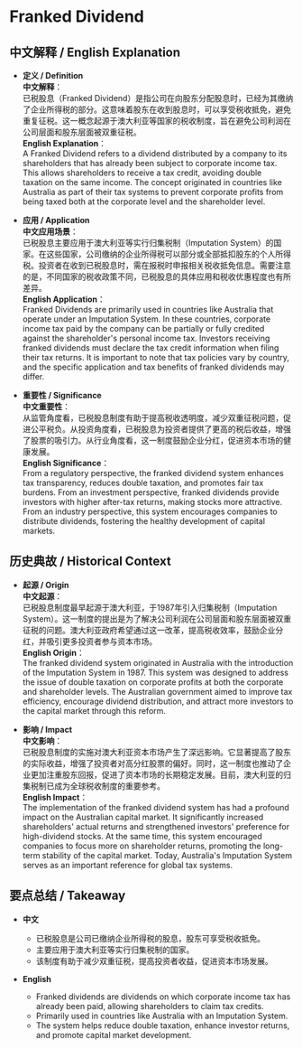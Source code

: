 # Franked Dividend

## 中文解释 / English Explanation

* **定义 / Definition**  
  **中文解释**：  
  已税股息（Franked Dividend）是指公司在向股东分配股息时，已经为其缴纳了企业所得税的部分。这意味着股东在收到股息时，可以享受税收抵免，避免重复征税。这一概念起源于澳大利亚等国家的税收制度，旨在避免公司利润在公司层面和股东层面被双重征税。  
  **English Explanation**：  
  A Franked Dividend refers to a dividend distributed by a company to its shareholders that has already been subject to corporate income tax. This allows shareholders to receive a tax credit, avoiding double taxation on the same income. The concept originated in countries like Australia as part of their tax systems to prevent corporate profits from being taxed both at the corporate level and the shareholder level.

* **应用 / Application**  
  **中文应用场景**：  
  已税股息主要应用于澳大利亚等实行归集税制（Imputation System）的国家。在这些国家，公司缴纳的企业所得税可以部分或全部抵扣股东的个人所得税。投资者在收到已税股息时，需在报税时申报相关税收抵免信息。需要注意的是，不同国家的税收政策不同，已税股息的具体应用和税收优惠程度也有所差异。  
  **English Application**：  
  Franked Dividends are primarily used in countries like Australia that operate under an Imputation System. In these countries, corporate income tax paid by the company can be partially or fully credited against the shareholder's personal income tax. Investors receiving franked dividends must declare the tax credit information when filing their tax returns. It is important to note that tax policies vary by country, and the specific application and tax benefits of franked dividends may differ.

* **重要性 / Significance**  
  **中文重要性**：  
  从监管角度看，已税股息制度有助于提高税收透明度，减少双重征税问题，促进公平税负。从投资角度看，已税股息为投资者提供了更高的税后收益，增强了股票的吸引力。从行业角度看，这一制度鼓励企业分红，促进资本市场的健康发展。  
  **English Significance**：  
  From a regulatory perspective, the franked dividend system enhances tax transparency, reduces double taxation, and promotes fair tax burdens. From an investment perspective, franked dividends provide investors with higher after-tax returns, making stocks more attractive. From an industry perspective, this system encourages companies to distribute dividends, fostering the healthy development of capital markets.

## 历史典故 / Historical Context

* **起源 / Origin**  
  **中文起源**：  
  已税股息制度最早起源于澳大利亚，于1987年引入归集税制（Imputation System）。这一制度的提出是为了解决公司利润在公司层面和股东层面被双重征税的问题。澳大利亚政府希望通过这一改革，提高税收效率，鼓励企业分红，并吸引更多投资者参与资本市场。  
  **English Origin**：  
  The franked dividend system originated in Australia with the introduction of the Imputation System in 1987. This system was designed to address the issue of double taxation on corporate profits at both the corporate and shareholder levels. The Australian government aimed to improve tax efficiency, encourage dividend distribution, and attract more investors to the capital market through this reform.

* **影响 / Impact**  
  **中文影响**：  
  已税股息制度的实施对澳大利亚资本市场产生了深远影响。它显著提高了股东的实际收益，增强了投资者对高分红股票的偏好。同时，这一制度也推动了企业更加注重股东回报，促进了资本市场的长期稳定发展。目前，澳大利亚的归集税制已成为全球税收制度的重要参考。  
  **English Impact**：  
  The implementation of the franked dividend system has had a profound impact on the Australian capital market. It significantly increased shareholders' actual returns and strengthened investors' preference for high-dividend stocks. At the same time, this system encouraged companies to focus more on shareholder returns, promoting the long-term stability of the capital market. Today, Australia's Imputation System serves as an important reference for global tax systems.

## 要点总结 / Takeaway

* **中文**  
  - 已税股息是公司已缴纳企业所得税的股息，股东可享受税收抵免。  
  - 主要应用于澳大利亚等实行归集税制的国家。  
  - 该制度有助于减少双重征税，提高投资者收益，促进资本市场发展。  

* **English**  
  - Franked dividends are dividends on which corporate income tax has already been paid, allowing shareholders to claim tax credits.  
  - Primarily used in countries like Australia with an Imputation System.  
  - The system helps reduce double taxation, enhance investor returns, and promote capital market development.